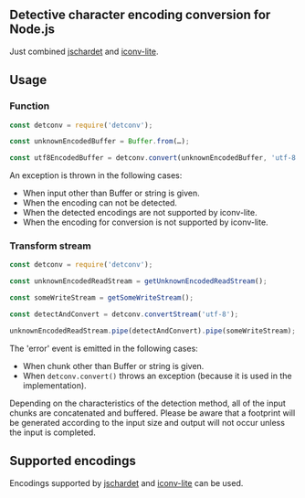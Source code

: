## Detective character encoding conversion for Node.js

Just combined [jschardet](https://github.com/aadsm/jschardet) and [iconv-lite](https://github.com/ashtuchkin/iconv-lite).

## Usage

### Function
```javascript
const detconv = require('detconv');

const unknownEncodedBuffer = Buffer.from(…);

const utf8EncodedBuffer = detconv.convert(unknownEncodedBuffer, 'utf-8');
```
An exception is thrown in the following cases:
* When input other than Buffer or string is given.
* When the encoding can not be detected.
* When the detected encodings are not supported by iconv-lite.
* When the encoding for conversion is not supported by iconv-lite.

### Transform stream
```javascript
const detconv = require('detconv');

const unknownEncodedReadStream = getUnknownEncodedReadStream();

const someWriteStream = getSomeWriteStream();

const detectAndConvert = detconv.convertStream('utf-8');

unknownEncodedReadStream.pipe(detectAndConvert).pipe(someWriteStream);
```
The 'error' event is emitted in the following cases:
* When chunk other than Buffer or string is given.
* When `detconv.convert()` throws an exception (because it is used in the implementation).

Depending on the characteristics of the detection method, all of the input chunks are concatenated and buffered. Please be aware that a footprint will be generated according to the input size and output will not occur unless the input is completed.

## Supported encodings

Encodings supported by [jschardet](https://github.com/aadsm/jschardet) and [iconv-lite](https://github.com/ashtuchkin/iconv-lite) can be used.
